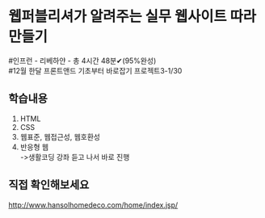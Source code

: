 # 웹퍼블리셔가 알려주는 실무 웹사이트 따라만들기
#인프런 - 리베하얀 - 총 4시간 48분✔(95%완성)<br>
#12월 한달 프론트앤드 기초부터 바로잡기 프로젝트3-1/30

## 학습내용

1. HTML
2. CSS  
3. 웹표준, 웹접근성, 웹호환성
4. 반응형 웹<br>
->생활코딩 강좌 듣고 나서 바로 진행

## 직접 확인해보세요
<http://www.hansolhomedeco.com/home/index.jsp/>
